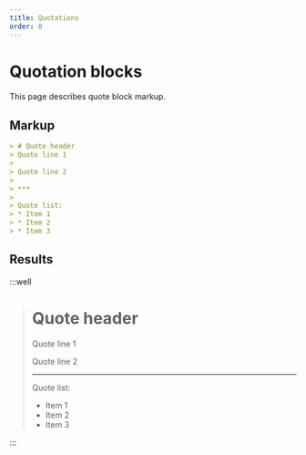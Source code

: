 ```yaml
---
title: Quotations
order: 8
---
```


Quotation blocks
================

This page describes quote block markup.

Markup
------

```markdown
> # Quote header
> Quote line 1
>
> Quote line 2
>
> ***
>
> Quote list:
> * Item 1
> * Item 2
> * Item 3
```

Results
-------

:::well

> # Quote header
> Quote line 1
>
> Quote line 2
>
> ***
>
> Quote list:
> * Item 1
> * Item 2
> * Item 3

:::
